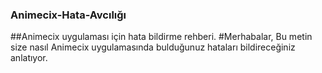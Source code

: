 ### Animecix-Hata-Avcılığı
##Animecix uygulaması için hata bildirme rehberi.
#Merhabalar, Bu metin size nasıl Animecix uygulamasında bulduğunuz hataları bildireceğiniz anlatıyor.
